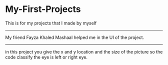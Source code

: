 # My-First-Projects

This is for my projects that I made by myself

___________________________________________________
My friend Fayza Khaled Mashaal helped me in the UI of the project.
_____________
in this project you give the x and y location and the size of the picture so the code classify the eye is left or right eye.
